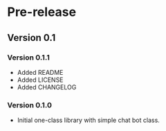 # Pre-release

## Version 0.1

### Version 0.1.1

- Added README
- Added LICENSE
- Added CHANGELOG

### Version 0.1.0

- Initial one-class library with simple chat bot class.

